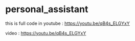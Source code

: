 # personal_assistant



this is full code in youtube : https://youtu.be/qB4s_ELGYxY






video : https://youtu.be/qB4s_ELGYxY
